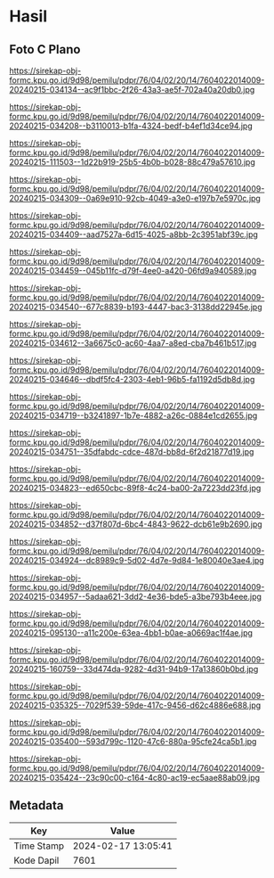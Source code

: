 # Hasil

## Foto C Plano

https://sirekap-obj-formc.kpu.go.id/9d98/pemilu/pdpr/76/04/02/20/14/7604022014009-20240215-034134--ac9f1bbc-2f26-43a3-ae5f-702a40a20db0.jpg

https://sirekap-obj-formc.kpu.go.id/9d98/pemilu/pdpr/76/04/02/20/14/7604022014009-20240215-034208--b3110013-b1fa-4324-bedf-b4ef1d34ce94.jpg

https://sirekap-obj-formc.kpu.go.id/9d98/pemilu/pdpr/76/04/02/20/14/7604022014009-20240215-111503--1d22b919-25b5-4b0b-b028-88c479a57610.jpg

https://sirekap-obj-formc.kpu.go.id/9d98/pemilu/pdpr/76/04/02/20/14/7604022014009-20240215-034309--0a69e910-92cb-4049-a3e0-e197b7e5970c.jpg

https://sirekap-obj-formc.kpu.go.id/9d98/pemilu/pdpr/76/04/02/20/14/7604022014009-20240215-034409--aad7527a-6d15-4025-a8bb-2c3951abf39c.jpg

https://sirekap-obj-formc.kpu.go.id/9d98/pemilu/pdpr/76/04/02/20/14/7604022014009-20240215-034459--045b11fc-d79f-4ee0-a420-06fd9a940589.jpg

https://sirekap-obj-formc.kpu.go.id/9d98/pemilu/pdpr/76/04/02/20/14/7604022014009-20240215-034540--677c8839-b193-4447-bac3-3138dd22945e.jpg

https://sirekap-obj-formc.kpu.go.id/9d98/pemilu/pdpr/76/04/02/20/14/7604022014009-20240215-034612--3a6675c0-ac60-4aa7-a8ed-cba7b461b517.jpg

https://sirekap-obj-formc.kpu.go.id/9d98/pemilu/pdpr/76/04/02/20/14/7604022014009-20240215-034646--dbdf5fc4-2303-4eb1-96b5-fa1192d5db8d.jpg

https://sirekap-obj-formc.kpu.go.id/9d98/pemilu/pdpr/76/04/02/20/14/7604022014009-20240215-034719--b3241897-1b7e-4882-a26c-0884e1cd2655.jpg

https://sirekap-obj-formc.kpu.go.id/9d98/pemilu/pdpr/76/04/02/20/14/7604022014009-20240215-034751--35dfabdc-cdce-487d-bb8d-6f2d21877d19.jpg

https://sirekap-obj-formc.kpu.go.id/9d98/pemilu/pdpr/76/04/02/20/14/7604022014009-20240215-034823--ed650cbc-89f8-4c24-ba00-2a7223dd23fd.jpg

https://sirekap-obj-formc.kpu.go.id/9d98/pemilu/pdpr/76/04/02/20/14/7604022014009-20240215-034852--d37f807d-6bc4-4843-9622-dcb61e9b2690.jpg

https://sirekap-obj-formc.kpu.go.id/9d98/pemilu/pdpr/76/04/02/20/14/7604022014009-20240215-034924--dc8989c9-5d02-4d7e-9d84-1e80040e3ae4.jpg

https://sirekap-obj-formc.kpu.go.id/9d98/pemilu/pdpr/76/04/02/20/14/7604022014009-20240215-034957--5adaa621-3dd2-4e36-bde5-a3be793b4eee.jpg

https://sirekap-obj-formc.kpu.go.id/9d98/pemilu/pdpr/76/04/02/20/14/7604022014009-20240215-095130--a11c200e-63ea-4bb1-b0ae-a0669ac1f4ae.jpg

https://sirekap-obj-formc.kpu.go.id/9d98/pemilu/pdpr/76/04/02/20/14/7604022014009-20240215-160759--33d474da-9282-4d31-94b9-17a13860b0bd.jpg

https://sirekap-obj-formc.kpu.go.id/9d98/pemilu/pdpr/76/04/02/20/14/7604022014009-20240215-035325--7029f539-59de-417c-9456-d62c4886e688.jpg

https://sirekap-obj-formc.kpu.go.id/9d98/pemilu/pdpr/76/04/02/20/14/7604022014009-20240215-035400--593d799c-1120-47c6-880a-95cfe24ca5b1.jpg

https://sirekap-obj-formc.kpu.go.id/9d98/pemilu/pdpr/76/04/02/20/14/7604022014009-20240215-035424--23c90c00-c164-4c80-ac19-ec5aae88ab09.jpg


## Metadata

| Key        | Value               |
| ---------- | ------------------- |
| Time Stamp | 2024-02-17 13:05:41 |
| Kode Dapil | 7601                |



